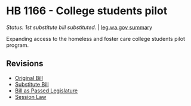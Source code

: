 # HB 1166 - College students pilot
*Status: 1st substitute bill substituted.* | [leg.wa.gov summary](https://app.leg.wa.gov/billsummary?BillNumber=1166&Year=2021)

Expanding access to the homeless and foster care college students pilot program.

## Revisions
* [Original Bill](1/)
* [Substitute Bill](S/)
* [Bill as Passed Legislature](S.PL/)
* [Session Law](S.SL/)
